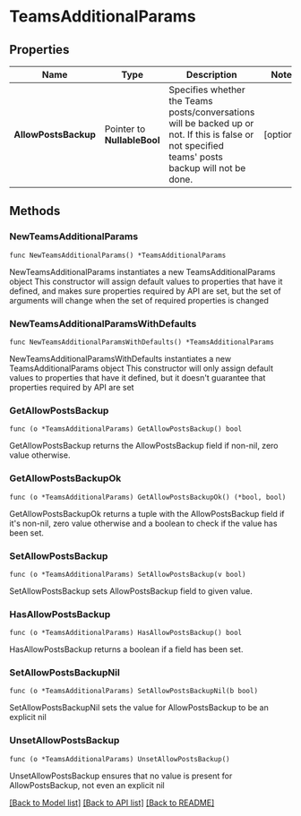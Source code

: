 # TeamsAdditionalParams

## Properties

Name | Type | Description | Notes
------------ | ------------- | ------------- | -------------
**AllowPostsBackup** | Pointer to **NullableBool** | Specifies whether the Teams posts/conversations will be backed up or not. If this is false or not specified teams&#39; posts backup will not be done. | [optional] 

## Methods

### NewTeamsAdditionalParams

`func NewTeamsAdditionalParams() *TeamsAdditionalParams`

NewTeamsAdditionalParams instantiates a new TeamsAdditionalParams object
This constructor will assign default values to properties that have it defined,
and makes sure properties required by API are set, but the set of arguments
will change when the set of required properties is changed

### NewTeamsAdditionalParamsWithDefaults

`func NewTeamsAdditionalParamsWithDefaults() *TeamsAdditionalParams`

NewTeamsAdditionalParamsWithDefaults instantiates a new TeamsAdditionalParams object
This constructor will only assign default values to properties that have it defined,
but it doesn't guarantee that properties required by API are set

### GetAllowPostsBackup

`func (o *TeamsAdditionalParams) GetAllowPostsBackup() bool`

GetAllowPostsBackup returns the AllowPostsBackup field if non-nil, zero value otherwise.

### GetAllowPostsBackupOk

`func (o *TeamsAdditionalParams) GetAllowPostsBackupOk() (*bool, bool)`

GetAllowPostsBackupOk returns a tuple with the AllowPostsBackup field if it's non-nil, zero value otherwise
and a boolean to check if the value has been set.

### SetAllowPostsBackup

`func (o *TeamsAdditionalParams) SetAllowPostsBackup(v bool)`

SetAllowPostsBackup sets AllowPostsBackup field to given value.

### HasAllowPostsBackup

`func (o *TeamsAdditionalParams) HasAllowPostsBackup() bool`

HasAllowPostsBackup returns a boolean if a field has been set.

### SetAllowPostsBackupNil

`func (o *TeamsAdditionalParams) SetAllowPostsBackupNil(b bool)`

 SetAllowPostsBackupNil sets the value for AllowPostsBackup to be an explicit nil

### UnsetAllowPostsBackup
`func (o *TeamsAdditionalParams) UnsetAllowPostsBackup()`

UnsetAllowPostsBackup ensures that no value is present for AllowPostsBackup, not even an explicit nil

[[Back to Model list]](../README.md#documentation-for-models) [[Back to API list]](../README.md#documentation-for-api-endpoints) [[Back to README]](../README.md)


